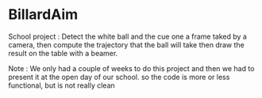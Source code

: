 # BillardAim
School project : Detect the white ball and the cue one a frame taked by a camera, then compute the trajectory that the ball will take then draw the result on the table with a beamer. 

Note : We only had a couple of weeks to do this project and then we had to present it at the open day of our school. so the code is more or less functional, but is not really clean
